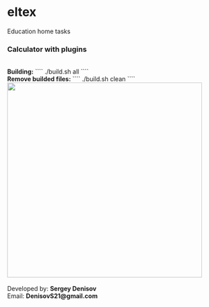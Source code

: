 # eltex
Education home tasks
<h3>Calculator with plugins</h3>
<br>
<b>Building:</b>
````
./build.sh all
````
<br>
<b>Remove builded files:</b>
````
./build.sh clean
````
<br>
<img width=450 src="http://s16.radikal.ru/i191/1612/01/5dd07fffbd59.png" />
<br>
<br>
Developed by: <b>Sergey Denisov</b>
<br>
Email: <b>DenisovS21@gmail.com</b>
